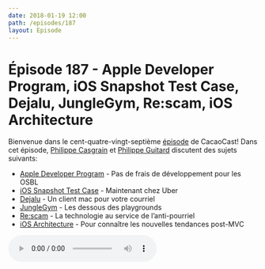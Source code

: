 ```yaml
---
date: 2018-01-19 12:00
path: /episodes/187
layout: Episode
---
```

# Épisode 187 -  Apple Developer Program, iOS Snapshot Test Case, Dejalu, JungleGym, Re:scam, iOS Architecture
<p>Bienvenue dans le cent-quatre-vingt-septième <a href="https://archive.org/download/cacaocast/cacaocast_187.mp3" title="CacaoCast Episode 187">épisode</a> de CacaoCast! Dans cet épisode, <a href="http://www.twitter.com/philippec" title="Philippe Casgrain sur Twitter">Philippe Casgrain</a> et <a href="http://www.twitter.com/philippeguitard" title="Philippe Guitard sur Twitter">Philippe Guitard</a> discutent des sujets suivants:</p>
<ul><li><a href="https://developer.apple.com/news/?id=01032018a" title="Apple Developer Program">Apple Developer Program</a> - Pas de frais de développement pour les OSBL </li>
<li><a href="https://github.com/uber/ios-snapshot-test-case" title="iOS Snapshot Test Case">iOS Snapshot Test Case</a> - Maintenant chez Uber</li>
<li><a href="https://github.com/dinhviethoa/dejalu" title="Dejalu">Dejalu</a> - Un client mac pour votre courriel</li>
<li><a href="https://github.com/interstateone/JungleGym" title="JungleGym">JungleGym</a> - Les dessous des playgrounds</li>
<li><a href="https://boingboing.net/2017/11/08/somebody-wrote-an-email-bot-to.html" title="Re:scam">Re:scam</a> - La technologie au service de l’anti-pourriel</li>
<li><a href="http://iosarchitecture.top" title="iOS Architecture">iOS Architecture</a> - Pour connaître les nouvelles tendances post-MVC</li>
</ul>
<p><audio controls><source src="https://archive.org/download/cacaocast/cacaocast_187.mp3" type="audio/mpeg"><source src="https://archive.org/download/cacaocast/cacaocast_187.mp3" type="audio/mp4">Votre navigateur ne supporte pas l'élément audio / Your browser does not support the audio element.</audio></p>
